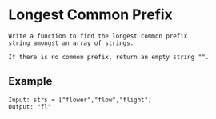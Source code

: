# Longest Common Prefix
```
Write a function to find the longest common prefix 
string amongst an array of strings.

If there is no common prefix, return an empty string "".

```

## Example
```
Input: strs = ["flower","flow","flight"]
Output: "fl"

```